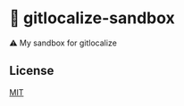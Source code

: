 # :cactus: gitlocalize-sandbox

:warning: My sandbox for gitlocalize

## License

[MIT](http://opensource.org/licenses/MIT)
